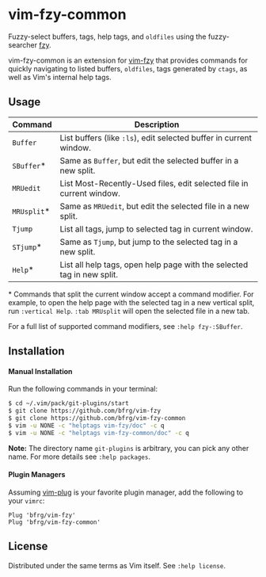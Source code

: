 # vim-fzy-common

Fuzzy-select buffers, tags, help tags, and `oldfiles` using the fuzzy-searcher
[fzy][fzy].

vim-fzy-common is an extension for [vim-fzy][vim-fzy] that provides commands for
quickly navigating to listed buffers, `oldfiles`, tags generated by `ctags`, as
well as Vim's internal help tags.


## Usage

| Command     | Description                                                           |
|-------------|-----------------------------------------------------------------------|
| `Buffer`    | List buffers (like `:ls`), edit selected buffer in current window.    |
| `SBuffer`\* | Same as `Buffer`, but edit the selected buffer in a new split.        |
| `MRUedit`   | List Most-Recently-Used files, edit selected file in current window.  |
| `MRUsplit`\*| Same as `MRUedit`, but edit the selected file in a new split.         |
| `Tjump`     | List all tags, jump to selected tag in current window.                |
| `STjump`\*  | Same as `Tjump`, but jump to the selected tag in a new split.         |
| `Help`\*    | List all help tags, open help page with the selected tag in new split.|

\* Commands that split the current window accept a command modifier. For
example, to open the help page with the selected tag in a new vertical split,
run `:vertical Help`. `:tab MRUsplit` will open the selected file in a new tab.

For a full list of supported command modifiers, see `:help fzy-:SBuffer`.


## Installation

#### Manual Installation

Run the following commands in your terminal:
```bash
$ cd ~/.vim/pack/git-plugins/start
$ git clone https://github.com/bfrg/vim-fzy
$ git clone https://github.com/bfrg/vim-fzy-common
$ vim -u NONE -c "helptags vim-fzy/doc" -c q
$ vim -u NONE -c "helptags vim-fzy-common/doc" -c q
```
**Note:** The directory name `git-plugins` is arbitrary, you can pick any other
name. For more details see `:help packages`.

#### Plugin Managers

Assuming [vim-plug][plug] is your favorite plugin manager, add the following to
your `vimrc`:
```vim
Plug 'bfrg/vim-fzy'
Plug 'bfrg/vim-fzy-common'
```


## License

Distributed under the same terms as Vim itself. See `:help license`.

[fzy]: https://github.com/jhawthorn/fzy
[vim-fzy]: https://github.com/bfrg/vim-fzy
[plug]: https://github.com/junegunn/vim-plug
